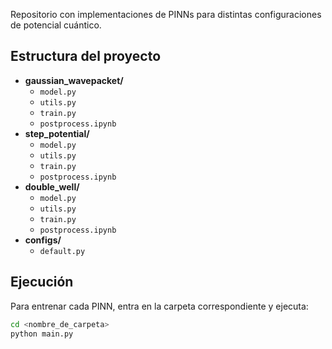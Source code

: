 Repositorio con implementaciones de PINNs para distintas configuraciones de potencial cuántico.

## Estructura del proyecto

- **gaussian_wavepacket/**  
  - `model.py`  
  - `utils.py`  
  - `train.py`  
  - `postprocess.ipynb`
- **step_potential/**  
  - `model.py`  
  - `utils.py`  
  - `train.py`  
  - `postprocess.ipynb`
- **double_well/**  
  - `model.py`  
  - `utils.py`  
  - `train.py`  
  - `postprocess.ipynb`
- **configs/**  
  - `default.py`

## Ejecución

Para entrenar cada PINN, entra en la carpeta correspondiente y ejecuta:

```bash
cd <nombre_de_carpeta>
python main.py
